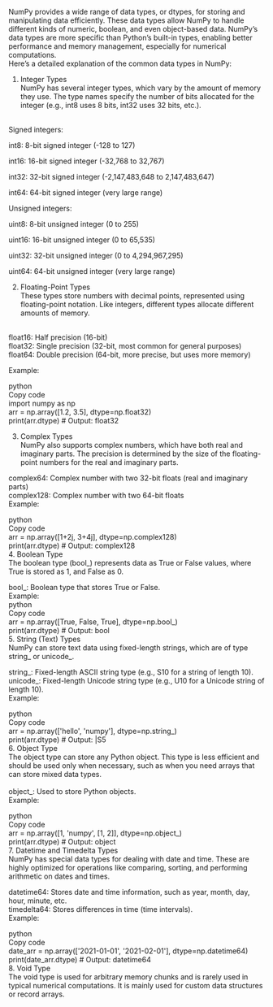 NumPy provides a wide range of data types, or dtypes, for storing and manipulating data efficiently. These data types allow NumPy to handle different kinds of numeric, boolean, and even object-based data. NumPy’s data types are more specific than Python’s built-in types, enabling better performance and memory management, especially for numerical computations.
<br>
Here’s a detailed explanation of the common data types in NumPy:
<br>
1. Integer Types<br>
NumPy has several integer types, which vary by the amount of memory they use. The type names specify the number of bits allocated for the integer (e.g., int8 uses 8 bits, int32 uses 32 bits, etc.).
<br>
Signed integers:<br>


int8: 8-bit signed integer (-128 to 127)<br>

int16: 16-bit signed integer (-32,768 to 32,767)<br>

int32: 32-bit signed integer (-2,147,483,648 to 2,147,483,647)<br>

int64: 64-bit signed integer (very large range)<br>

Unsigned integers:<br>


uint8: 8-bit unsigned integer (0 to 255)<br>

uint16: 16-bit unsigned integer (0 to 65,535)<br>

uint32: 32-bit unsigned integer (0 to 4,294,967,295)<br>

uint64: 64-bit unsigned integer (very large range)<br>

2. Floating-Point Types<br>
These types store numbers with decimal points, represented using floating-point notation. Like integers, different types allocate different amounts of memory.
<br>
float16: Half precision (16-bit)<br>
float32: Single precision (32-bit, most common for general purposes)<br>
float64: Double precision (64-bit, more precise, but uses more memory)<br>

Example:<br>

python<br>
Copy code<br>
import numpy as np<br>
arr = np.array([1.2, 3.5], dtype=np.float32)<br>
print(arr.dtype)  # Output: float32<br>

3. Complex Types<br>
NumPy also supports complex numbers, which have both real and imaginary parts. The precision is determined by the size of the floating-point numbers for the real and imaginary parts.<br>

complex64: Complex number with two 32-bit floats (real and imaginary parts)<br>
complex128: Complex number with two 64-bit floats<br>
Example:<br>

python<br>
Copy code<br>
arr = np.array([1+2j, 3+4j], dtype=np.complex128)<br>
print(arr.dtype)  # Output: complex128<br>
4. Boolean Type<br>
The boolean type (bool_) represents data as True or False values, where True is stored as 1, and False as 0.<br>

bool_: Boolean type that stores True or False.<br>
Example:
<br>
python<br>
Copy code<br>
arr = np.array([True, False, True], dtype=np.bool_)<br>
print(arr.dtype)  # Output: bool<br>
5. String (Text) Types<br>
NumPy can store text data using fixed-length strings, which are of type string_ or unicode_.<br>

string_: Fixed-length ASCII string type (e.g., S10 for a string of length 10).<br>
unicode_: Fixed-length Unicode string type (e.g., U10 for a Unicode string of length 10).<br>
Example:<br>

python<br>
Copy code<br>
arr = np.array(['hello', 'numpy'], dtype=np.string_)<br>
print(arr.dtype)  # Output: |S5<br>
6. Object Type<br>
The object type can store any Python object. This type is less efficient and should be used only when necessary, such as when you need arrays that can store mixed data types.<br>
<br>
object_: Used to store Python objects.<br>
Example:<br>

python<br>
Copy code<br>
arr = np.array([1, 'numpy', [1, 2]], dtype=np.object_)<br>
print(arr.dtype)  # Output: object<br>
7. Datetime and Timedelta Types<br>
NumPy has special data types for dealing with date and time. These are highly optimized for operations like comparing, sorting, and performing arithmetic on dates and times.<br>

datetime64: Stores date and time information, such as year, month, day, hour, minute, etc.<br>
timedelta64: Stores differences in time (time intervals).<br>
Example:<br>

python<br>
Copy code<br>
date_arr = np.array(['2021-01-01', '2021-02-01'], dtype=np.datetime64)<br>
print(date_arr.dtype)  # Output: datetime64<br>
8. Void Type<br>
The void type is used for arbitrary memory chunks and is rarely used in typical numerical computations. It is mainly used for custom data structures or record arrays.<br>






